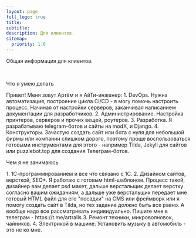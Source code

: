 ```yaml
---
layout: page
full_logo: true
title: 
subtitle: 
description: Для клиентов. 
sitemap:
  priority: 1.0
---
```

<p id="describe-text">Общая информация для клиентов.</p>
<br>
<p id="describe-text">Что я умею делать</p>
Привет! Меня зовут Артём и я АйТи-инженер: 
1. DevOps. Нужна автоматизация, построение цикла CI/CD - я могу помочь настроить процесс. Начиная от настройки серверов, заканчивая написанием документации для разработчиков. 
2. Администрирование. Настройка принтеров, серверов и прочих вещей, роутеров. 
3. Разработка. Я разрабатываю telegram-ботов и сайты на modX, и Django.
4. Конструкторы. Зачастую создать сайт или бота с нуля для небольшой фирмы или компании слишком дорого, поэтому проще воспользоваться готовыми инструментами для этого - например Tilda, Jekyll для сайтов или puzzlebot.top для создания Телеграм-ботов. 

<p id="describe-text">Чем я не занимаюсь</p>
1. 1С-программированием и все что связано с 1С. 
2. Дизайном сайтов, версткой, SEO*. Я работаю с готовым html-шаблоном. Процесс такой, дизайнер вам делает psd макет, дальше верстальщик делает верстку согласно вашим ожиданиям, а дальше уже верстальщик передает мне готовый HTML файл для его "посадки" на CMS или фреймворк или я помогу создать сайт в Tilda, но тех задание должно быть все равно. А вообще надо все рассматривать индивидуально. Пишите мне в телеграм - https://t.me/artrails
3. Ремонт техники, микроволновок, чайников. 
4. Электрикой в машине. Установить музыку в автомобиль - это не ко мне.


<br>
<br>
<br>
<br>
<br>
<br>
<br>
